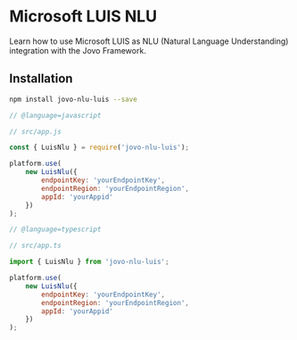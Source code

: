 # Microsoft LUIS NLU

Learn how to use Microsoft LUIS as NLU (Natural Language Understanding) integration with the Jovo Framework.

## Installation

```sh
npm install jovo-nlu-luis --save
```

```javascript
// @language=javascript

// src/app.js

const { LuisNlu } = require('jovo-nlu-luis');

platform.use(
	new LuisNlu({
		endpointKey: 'yourEndpointKey',
		endpointRegion: 'yourEndpointRegion',
		appId: 'yourAppid'
	})
);

// @language=typescript

// src/app.ts

import { LuisNlu } from 'jovo-nlu-luis';

platform.use(
	new LuisNlu({
		endpointKey: 'yourEndpointKey',
		endpointRegion: 'yourEndpointRegion',
		appId: 'yourAppid'
	})
);
```

<!--[metadata]: {"description": "Learn how to use Microsoft LUIS as NLU (Natural Language Understanding) integration with the Jovo Framework.",
"route": "nlu/microsoft-luis" }-->
